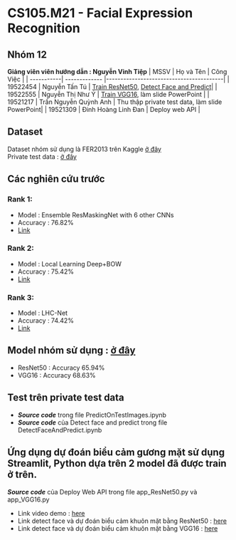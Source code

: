 # CS105.M21 - Facial Expression Recognition

## Nhóm 12

**Giảng viên viên hướng dẫn :  Nguyễn Vinh Tiệp**
| MSSV       |  Họ và Tên       | Công Việc                               |
| -----------| -------------    |-----------------------------------------|
| 19522454   | Nguyễn Tấn Tú    | [Train ResNet50](https://www.kaggle.com/code/tunguyentan/face-emotion-recognition-using-resnet50), [Detect Face and Predict](https://colab.research.google.com/drive/1xiKulEmis7lrTgW7ktfXT0S3dubX3dX8?usp=sharing)|
| 19522555   | Nguyễn Thị Như Ý | [Train VGG16](https://www.kaggle.com/code/tunguyentan/face-emotion-recognition-using-vgg16/notebook), làm slide PowerPoint   |
| 19521217   | Trần Nguyễn Quỳnh Anh | Thu thập private test data, làm slide PowerPoint|
| 19521309   | Đinh Hoàng Linh Đan | Deploy web API |
## Dataset
Dataset nhóm sử dụng là FER2013 trên Kaggle [ở đây](https://www.kaggle.com/datasets/nicolejyt/facialexpressionrecognition)\
Private test data : [ở đây](https://drive.google.com/drive/u/0/folders/1lHtybnr5VOFmBN83Ky9vLHFs8bJtw3wC)
## Các nghiên cứu trước
### Rank 1:
- Model : Ensemble ResMaskingNet with 6 other CNNs
- Accuracy : 76.82%
- [Link](https://arxiv.org/pdf/1307.0414v1.pdf)
### Rank 2:
- Model : Local Learning Deep+BOW
- Accuracy : 75.42%
- [Link](https://arxiv.org/pdf/1804.10892v7.pdf)
### Rank 3:
- Model : LHC-Net
- Accuracy : 74.42%
- [Link](https://arxiv.org/pdf/2111.07224v2.pdf)
## Model nhóm sử dụng : [ở đây](https://drive.google.com/drive/folders/1Gr-u9cjommoOPQznk-gOBWAQSxXnolmE?usp=sharing) 
- ResNet50 : Accuracy 65.94%
- VGG16 : Accuracy 68.63%
## Test trên private test data
- ***Source code*** trong file PredictOnTestImages.ipynb
- ***Source code*** của Detect face and predict trong file DetectFaceAndPredict.ipynb
## Ứng dụng dự đoán biểu cảm gương mặt sử dụng Streamlit, Python dựa trên 2 model đã được train ở trên.
***Source code*** của Deploy Web API trong file app_ResNet50.py và app_VGG16.py
- Link video demo : [here](https://drive.google.com/drive/folders/1rV8oQ9Lk6bVwVyhxD3lj0bVVHqPq6tKT?usp=sharing)
- Link detect face và dự đoán biểu cảm khuôn mặt bằng ResNet50 : [here](https://huggingface.co/spaces/linhdan412/Facial_Emotion_Regconition_ResNet50?fbclid=IwAR194dLHOM9y5Jzahm4mXnmCNE1Urch6obmpL-in2DLzRXTyUtSCCcVjv9k)
- Link detect face và dự đoán biểu cảm khuôn mặt bằng VGG16 : [here](https://huggingface.co/spaces/linhdan412/Facial_Emotion_Regconition)
